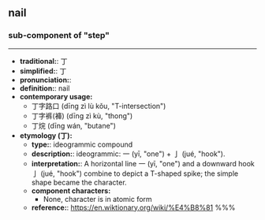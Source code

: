 ## nail
### sub-component of "step"
---
- **traditional:**: 丁
- **simplified:**: 丁
- **pronunciation:**: 
- **definition:**: nail
- **contemporary usage:**
  - 丁字路口 (dīng zì lù kǒu, "T-intersection")
  - 丁字裤(褲) (dīng zì kù, "thong")
  - 丁烷 (dīng wán, "butane")
- **etymology (丁):**
  - **type:**: ideogrammic compound
  - **description:**: ideogrammic: 一 (yī, "one") + 亅 (jué, "hook").
  - **interpretation:**: A horizontal line 一 (yī, "one") and a downward hook 亅 (jué, "hook") combine to depict a T-shaped spike; the simple shape became the character.
  - **component characters:**
    - None, character is in atomic form
  - **reference:**: https://en.wiktionary.org/wiki/%E4%B8%81
%%%
